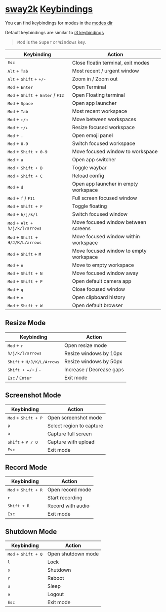 # [sway2k](https://github.com/2kabhishek/sway2k) [Keybindings](https://github.com/2KAbhishek/sway2k/blob/main/docs/keybindings.md)

You can find keybindings for modes in the [modes dir](config.d/modes/)

Default keybindings are similar to [i3 keybindings](https://i3wm.org/docs/userguide.html#_default_keybindings)

> <kbd>Mod</kbd> is the <kbd>Super</kbd> or <kbd>Windows</kbd> key.

| Keybinding                                                 | Action                                 |
| ---------------------------------------------------------- | -------------------------------------- |
| <kbd>Esc</kbd>                                             | Close floatin terminal, exit modes     |
| <kbd>Alt</kbd> + <kbd>Tab</kbd>                            | Most recent / urgent window            |
| <kbd>Alt</kbd> + <kbd>Shift</kbd> + <kbd>+/-</kbd>         | Zoom in / Zoom out                     |
| <kbd>Mod</kbd> + <kbd>Enter</kbd>                          | Open Terminal                          |
| <kbd>Mod</kbd> + <kbd>Shift + Enter</kbd> / <kbd>F12</kbd> | Open Floating terminal                 |
| <kbd>Mod</kbd> + <kbd>Space</kbd>                          | Open app launcher                      |
| <kbd>Mod</kbd> + <kbd>Tab</kbd>                            | Most recent workspace                  |
| <kbd>Mod</kbd> + <kbd>&#8592;/&#8594;</kbd>                | Move between workspaces                |
| <kbd>Mod</kbd> + <kbd>&#8593;/&#8595;</kbd>                | Resize focused workspace               |
| <kbd>Mod</kbd> + <kbd>.</kbd>                              | Open emoji panel                       |
| <kbd>Mod</kbd> + <kbd>0-9</kbd>                            | Switch focused workspace               |
| <kbd>Mod</kbd> + <kbd>Shift + 0-9</kbd>                    | Move focused window to workspace       |
| <kbd>Mod</kbd> + <kbd>a</kbd>                              | Open app switcher                      |
| <kbd>Mod</kbd> + <kbd>Shift + B</kbd>                      | Toggle waybar                          |
| <kbd>Mod</kbd> + <kbd>Shift + C</kbd>                      | Reload config                          |
| <kbd>Mod</kbd> + <kbd>d</kbd>                              | Open app launcher in empty workspace   |
| <kbd>Mod</kbd> + <kbd>f</kbd> / <kbd>F11</kbd>             | Full screen focused window             |
| <kbd>Mod</kbd> + <kbd>Shift + F</kbd>                      | Toggle floating                        |
| <kbd>Mod</kbd> + <kbd>h/j/k/l</kbd>                        | Switch focused window                  |
| <kbd>Mod</kbd> + <kbd>Alt + h/j/k/l/arrows</kbd>           | Move focused window between screens    |
| <kbd>Mod</kbd> + <kbd>Shift + H/J/K/L/arrows</kbd>         | Move focused window within workspace   |
| <kbd>Mod</kbd> + <kbd>Shift</kbd> + <kbd>M</kbd>           | Move focused window to empty workspace |
| <kbd>Mod</kbd> + <kbd>n</kbd>                              | Move to empty workspace                |
| <kbd>Mod</kbd> + <kbd>Shift + N</kbd>                      | Move focused window away               |
| <kbd>Mod</kbd> + <kbd>Shift + P</kbd>                      | Open default camera app                |
| <kbd>Mod</kbd> + <kbd>q</kbd>                              | Close focused window                   |
| <kbd>Mod</kbd> + <kbd>v</kbd>                              | Open clipboard history                 |
| <kbd>Mod</kbd> + <kbd>Shift + W</kbd>                      | Open default browser                   |

## Resize Mode

| Keybinding                                   | Action                   |
| -------------------------------------------- | ------------------------ |
| <kbd>Mod</kbd> + <kbd>r</kbd>                | Open resize mode         |
| <kbd>h/j/k/l/arrows</kbd>                    | Resize windows by 10px   |
| <kbd>Shift</kbd> + <kbd>H/J/K/L/Arrows</kbd> | Resize windows by 50px   |
| <kbd>Shift + =/+</kbd> / <kbd>-</kbd>        | Increase / Decrease gaps |
| <kbd>Esc</kbd> / <kbd>Enter</kbd>            | Exit mode                |

## Screenshot Mode

| Keybinding                            | Action                   |
| ------------------------------------- | ------------------------ |
| <kbd>Mod</kbd> + <kbd>Shift + P</kbd> | Open screenshot mode     |
| <kbd>p</kbd>                          | Select region to capture |
| <kbd>o</kbd>                          | Capture full screen      |
| <kbd>Shift</kbd> + <kbd>P / O</kbd>   | Capture with upload      |
| <kbd>Esc</kbd>                        | Exit mode                |

## Record Mode

| Keybinding                            | Action            |
| ------------------------------------- | ----------------- |
| <kbd>Mod</kbd> + <kbd>Shift + R</kbd> | Open record mode  |
| <kbd>r</kbd>                          | Start recording   |
| <kbd>Shift + R</kbd>                  | Record with audio |
| <kbd>Esc</kbd>                        | Exit mode         |

## Shutdown Mode

| Keybinding                            | Action             |
| ------------------------------------- | ------------------ |
| <kbd>Mod</kbd> + <kbd>Shift + Q</kbd> | Open shutdown mode |
| <kbd>l</kbd>                          | Lock               |
| <kbd>s</kbd>                          | Shutdown           |
| <kbd>r</kbd>                          | Reboot             |
| <kbd>u</kbd>                          | Sleep              |
| <kbd>e</kbd>                          | Logout             |
| <kbd>Esc</kbd>                        | Exit mode          |
